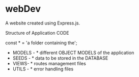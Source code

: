 # webDev

A website created using Express.js.

Structure of Application CODE

const * = 'a folder containing the';
  - MODELS - * different OBJECT MODELS of the application
  - SEEDS - * data to be stored in the DATABASE
  - VIEWS- * routes management files
  - UTILS - * error handling files